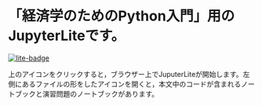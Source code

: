 # 「経済学のためのPython入門」用のJupyterLiteです。

[![lite-badge](https://jupyterlite.rtfd.io/en/latest/_static/badge.svg)](https://python-keizaigaku.github.io/jlite)

上のアイコンをクリックすると，ブラウザー上でJuputerLiteが開始します。左側にあるファイルの形をしたアイコンを開くと，本文中のコードが含まれるノートブックと演習問題のノートブックがあります。
